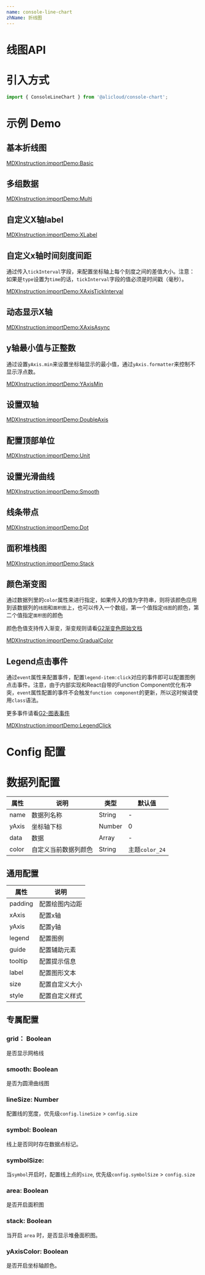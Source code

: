 ```yaml
---
name: console-line-chart
zhName: 折线图
---
```


# 线图API

# 引入方式

```javascript
import { ConsoleLineChart } from '@alicloud/console-chart';
```

# 示例 Demo

## 基本折线图

[MDXInstruction:importDemo:Basic](./demo/Basic.tsx)

## 多组数据

[MDXInstruction:importDemo:Multi](./demo/Multi.tsx)

## 自定义X轴label

[MDXInstruction:importDemo:XLabel](./demo/XLabel.tsx)

## 自定义x轴时间刻度间距

通过传入`tickInterval`字段，来配置坐标轴上每个刻度之间的差值大小。注意：如果是`type`设置为`time`的话，`tickInterval`字段的值必须是时间戳（毫秒）。

[MDXInstruction:importDemo:XAxisTickInterval](./demo/XAxisTickInterval.tsx)

## 动态显示X轴

[MDXInstruction:importDemo:XAxisAsync](./demo/XAxisAsync.tsx)

## y轴最小值与正整数
通过设置`yAxis.min`来设置坐标轴显示的最小值，通过`yAxis.formatter`来控制不显示浮点数。

[MDXInstruction:importDemo:YAxisMin](./demo/YAxisMin.tsx)

## 设置双轴

[MDXInstruction:importDemo:DoubleAxis](./demo/DoubleAxis.tsx)

## 配置顶部单位

[MDXInstruction:importDemo:Unit](./demo/Unit.tsx)

## 设置光滑曲线

[MDXInstruction:importDemo:Smooth](./demo/Smooth.tsx)

## 线条带点

[MDXInstruction:importDemo:Dot](./demo/Dot.tsx)

## 面积堆栈图

[MDXInstruction:importDemo:Stack](./demo/Stack.tsx)

## 颜色渐变图

通过数据列里的`color`属性来进行指定，如果传入的值为字符串，则将该颜色应用到该数据列的`线图`和`面积图`上，也可以传入一个数组，第一个值指定`线图`的颜色，第二个值指定`面积图`的颜色

颜色色值支持传入渐变，渐变规则请看[G2渐变色原始文档](https://g2-v3.antv.vision/zh/docs/api/graphics#%E6%B8%90%E5%8F%98%E8%89%B2)

[MDXInstruction:importDemo:GradualColor](./demo/GradualColor.tsx)

## Legend点击事件

通过`event`属性来配置事件，配置`legend-item:click`对应的事件即可以配置图例点击事件。注意，由于内部实现和React自带的Function Component优化有冲突，`event`属性配置的事件不会触发`function component`的更新，所以这时候请使用`class`语法。

更多事件请看[G2-图表事件](https://g2-v3.antv.vision/zh/docs/manual/tutorial/event)

[MDXInstruction:importDemo:LegendClick](./demo/LegendClick.tsx)

# Config 配置

# 数据列配置

| 属性 | 说明 | 类型 | 默认值 |
| --- | --- | --- | --- |
| name | 数据列名称 | String | - |
| yAxis | 坐标轴下标 | Number | 0 |
| data | 数据 | Array | - |
| color | 自定义当前数据列颜色 | String | 主题`color_24` |

## 通用配置
| 属性 | 说明 |
| --- | --- |
| padding | 配置绘图内边距 |
| xAxis | 配置x轴 |
| yAxis | 配置y轴 |
| legend | 配置图例 |
| guide | 配置辅助元素 |
| tooltip | 配置提示信息 |
| label | 配置图形文本 |
| size | 配置自定义大小 |
| style | 配置自定义样式 |

## 专属配置

### grid： Boolean
是否显示网格线

### smooth: Boolean
是否为圆滑曲线图

### lineSize: Number
配置线的宽度，优先级`config.lineSize` > `config.size`

### symbol: Boolean
线上是否同时存在数据点标记。

### symbolSize:
当`symbol`开启时，配置线上点的`size`, 优先级`config.symbolSize` > `config.size`

### area: Boolean
是否开启面积图

### stack: Boolean
当开启 `area` 时，是否显示堆叠面积图。

### yAxisColor: Boolean
是否开启坐标轴颜色。
